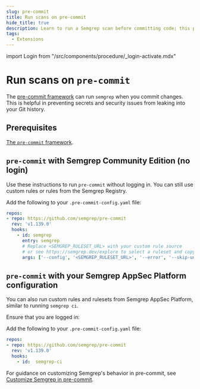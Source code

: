 ```yaml
---
slug: pre-commit
title: Run scans on pre-commit
hide_title: true
description: Learn to run a Semgrep scan before committing code; this prevents security issues or leaked secrets from entering your source control's history.
tags:
  - Extensions
---
```


import Login from "/src/components/procedure/_login-activate.mdx"

# Run scans on `pre-commit`

The [pre-commit framework](https://pre-commit.com/) can run `semgrep` when you commit changes. This is helpful in preventing secrets and security issues from leaking into your Git history.

## Prerequisites

[<i class="fas fa-external-link fa-xs"></i> The `pre-commit` framework](https://pre-commit.com).

## `pre-commit` with Semgrep Community Edition (no login)

Use these instructions to run `pre-commit` without logging in. You can still use custom rules or rules from the Semgrep Registry.

Add the following to your `.pre-commit-config.yaml` file:

```yaml
repos:
- repo: https://github.com/semgrep/pre-commit
  rev: 'v1.139.0'
  hooks:
    - id: semgrep
      entry: semgrep
      # Replace <SEMGREP_RULESET_URL> with your custom rule source
      # or see https://semgrep.dev/explore to select a ruleset and copy its URL
      args: ['--config', '<SEMGREP_RULESET_URL>', '--error', '--skip-unknown-extensions']
```

## `pre-commit` with your Semgrep AppSec Platform configuration

You  can also run custom rules and rulesets from Semgrep AppSec Platform, similar to running `semgrep ci`.

Ensure that you are logged in:

<Login />

Add the following to your `.pre-commit-config.yaml` file:

```yaml
repos:
- repo: https://github.com/semgrep/pre-commit
  rev: 'v1.139.0'
  hooks:
    - id:  semgrep-ci
```

For guidance on customizing Semgrep's behavior in pre-commit, see [Customize Semgrep in pre-commit](/docs/kb/integrations/customize-semgrep-precommit).

